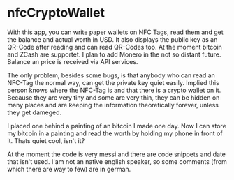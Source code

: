# nfcCryptoWallet
With this app, you can write paper wallets on NFC Tags, read them and get the balance and actual worth in USD.
It also displays the public key as an QR-Code after reading and can read QR-Codes too.
At the moment bitcoin and ZCash are supportet. I plan to add Monero in the not so distant future.
Balance an price is received via API services.

The only problem, besides some bugs, is that anybody who can read an NFC-Tag the normal way, can get the private key quiet easily.
Implied this person knows where the NFC-Tag is and that there is a crypto wallet on it.
Because they are very tiny and some are very thin, they can be hidden on many places and are keeping the information theoretically forever, unless they get dameged.

I placed one behind a painting of an bitcoin I made one day. Now I can store my bitcoin in a painting and read the worth by holding my phone
in front of it. Thats quiet cool, isn't it?


At the moment the code is very messi and there are code snippets and date that isn't used. I'am not an native english speaker, so some comments (from which there are way to few) are in german.
